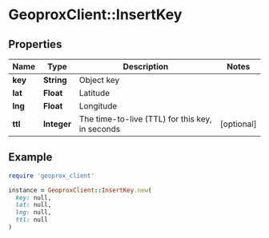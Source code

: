 # GeoproxClient::InsertKey

## Properties

| Name | Type | Description | Notes |
| ---- | ---- | ----------- | ----- |
| **key** | **String** | Object key |  |
| **lat** | **Float** | Latitude |  |
| **lng** | **Float** | Longitude |  |
| **ttl** | **Integer** | The time-to-live (TTL) for this key, in seconds | [optional] |

## Example

```ruby
require 'geoprox_client'

instance = GeoproxClient::InsertKey.new(
  key: null,
  lat: null,
  lng: null,
  ttl: null
)
```

